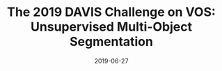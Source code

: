 ---
title: "The 2019 DAVIS Challenge on VOS: Unsupervised Multi-Object Segmentation"
collection: publications
permalink: /publication/davis-cvprw-2019
date: 2019-06-27
venue: 'CVPRW'
city: 'Long Beach'
state: 'California'
teaser:
thumbnail: 'davis-cvprw-2019.png'
authors: "S. Caelles, J. Pont-Tuset, F. Perazzi, A. Montes, K.-K. Maninis, L. Van Gool"
bibtex: davis-cvprw-2019.txt
uri: davis-cvprw-2019.pdf
arxiv: https://arxiv.org/abs/1905.00737
project: https://davischallenge.org/challenge2019/index.html
source: https://github.com/davisvideochallenge
data: https://davischallenge.org/davis2017/code.html
---